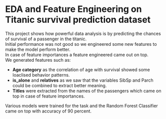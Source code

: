 # EDA and Feature Engineering on Titanic survival prediction dataset  
This project shows how powerful data analysis is by predicting the chances of survival of a passenger in the titanic.  
Initial performance was not good so we engineered some new features to make the model perform better.  
In case of feature importances a feature engineered came out on top.  
We generated features such as:
* __Age category__ as the correlation of age with survival showed some loaclised behavior patterns.
* **is_alone** and __relatives__ as we saw that the variables SibSp and Parch could be combined to extract better meaning.
* __Titles__ were extracted from the names of the passengers which came on top in case of feature importances.   

Various models were trained for the task and the Random Forest Classifier came on top with accuracy of 90 percent.